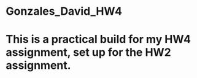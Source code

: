# Gonzales_David_HW4

# This is a practical build for my HW4 assignment, set up for the HW2 assignment.